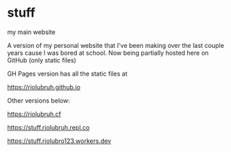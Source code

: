 # stuff
my main website

A version of my personal website that I've been making over the last couple years cause I was bored at school.
Now being partially hosted here on GitHub (only static files)

GH Pages version has all the static files at

https://riolubruh.github.io

Other versions below:

https://riolubruh.cf

https://stuff.riolubruh.repl.co

https://stuff.riolubro123.workers.dev
